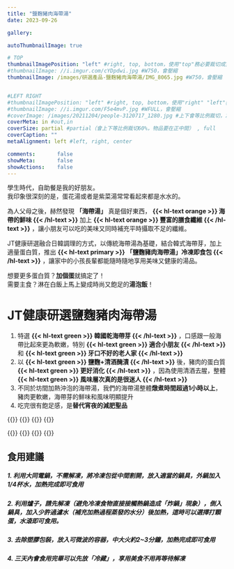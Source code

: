 ```yaml
---
title: "鹽麴豬肉海帶湯"
date: 2023-09-26

gallery: 

autoThumbnailImage: true

# TOP
thumbnailImagePosition: "left" #right, top, bottom，使用"top"務必要裁切成寬度750，這樣才會正確顯示，其他用原尺寸即可
#thumbnailImage: //i.imgur.com/cYDpdwi.jpg #W750，會壓縮
thumbnailImage: /images/研選產品-鹽麴豬肉海帶湯/IMG_8065.jpg #W750，會壓縮


#LEFT RIGHT
#thumbnailImagePosition: "left" #right, top, bottom，使用"right" "left"務必要裁切成接近正方形，這樣才會正確顯示
#thumbnailImage: //i.imgur.com/F5e4mvP.jpg #WFULL，會壓縮
#coverImage: /images/20211204/people-3120717_1280.jpg #上下會等比例裁切，左右不變，WFULL
coverMeta: in #out,in
coverSize: partial #partial（會上下等比例裁切60%，物品要在正中間） , full
coverCaption: ""
metaAlignment: left #left, right, center

comments:       false
showMeta:       false
showActions:    false
---
```

學生時代，自助餐是我的好朋友。\
我印象很深刻的是，蛋花湯或者是紫菜湯常常看起來都是水水的。
<!--more-->

為人父母之後，赫然發現 **「海帶湯」** 真是個好東西，
**{{< hl-text orange >}}
海帶的鮮味
{{< /hl-text >}}**
加上
**{{< hl-text orange >}}
豐富的膳食纖維
{{< /hl-text >}}**
，讓小朋友可以吃的美味又同時補充平時攝取不足的纖維。

JT健康研選融合日韓調理的方式，以傳統海帶湯為基礎，結合韓式海帶芽，加上適量蛋白質，推出
**{{< hl-text primary >}}
「鹽麴豬肉海帶湯」冷凍即食包
{{< /hl-text >}}**
，讓家中的小孩長輩都能隨時隨地享用美味又健康的湯品。

想要更多蛋白質？**加個蛋**就搞定了！\
需要主食？淋在白飯上馬上變成時尚又飽足的**湯泡飯**！

# JT健康研選鹽麴豬肉海帶湯

1. 特選
**{{< hl-text green >}}
韓國乾海帶芽
{{< /hl-text >}}**
，口感跟一般海帶比起來更為軟嫩，特別
**{{< hl-text green >}}
適合小朋友
{{< /hl-text >}}**
和
**{{< hl-text green >}}
牙口不好的老人家
{{< /hl-text >}}**
2. 以
**{{< hl-text green >}}
鹽麴+清酒醃漬
{{< /hl-text >}}**
後，豬肉的蛋白質
**{{< hl-text green >}}
更好消化
{{< /hl-text >}}**
，因為使用清酒去腥，整體
**{{< hl-text green >}}
風味層次真的是很迷人
{{< /hl-text >}}**
3. 不同於坊間加熱沖泡的海帶湯，我們的海帶湯整體**燉煮時間超過1小時以上**，豬肉更軟嫩，海帶芽的鮮味和風味明顯提升
4. 吃完很有飽足感，是**替代宵夜的減肥聖品**

{{<image classes="clear">}}
{{<image classes="fancybox fig-50" thumbnail-width="100%" thumbnail-height="100%" src="/images/研選產品-鹽麴豬肉海帶湯/IMG_8039.jpg" title="" >}}
{{<image classes="fancybox fig-50" thumbnail-width="84.5%" thumbnail-height="84.5%" src="/images/研選產品-鹽麴豬肉海帶湯/IMG_8052.jpg" title="" >}}
{{<image classes="clear">}}

{{<image classes="clear">}}
{{<image classes="fancybox fig-50" thumbnail-width="100%" thumbnail-height="100%" src="/images/研選產品-鹽麴豬肉海帶湯/IMG_8097.jpg" title="" >}}
{{<image classes="fancybox fig-50" thumbnail-width="92.5%" thumbnail-height="92.5%" src="/images/食品標示/鹽麴豬肉海帶湯食品標示.jpg" title="" >}}
{{<image classes="clear">}}


## 食用建議
##### 1. 利用大同電鍋，不需解凍，將冷凍包從中間割開，放入適當的鍋具，外鍋加入1/4杯水，加熱完成即可食用
##### 2. 利用爐子，請先解凍（避免冷凍食物直接接觸熱鍋造成「炸鍋」現象），倒入鍋具，加入少許過濾水（補充加熱過程蒸發的水分）後加熱，這時可以選擇打顆蛋，水滾即可食用。
##### 3. 去除塑膠包裝，放入可微波的容器，中大火約2~3分鐘，加熱完成即可食用
##### 4. 三天內會食用完畢可以先放「冷藏」，享用美食不用再等待解凍